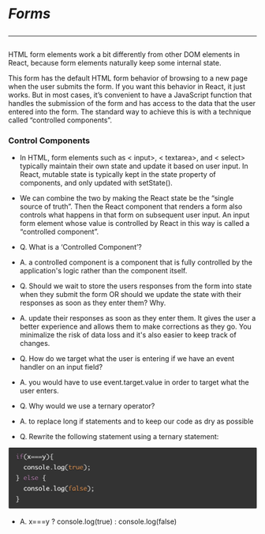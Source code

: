 # ***Forms*** <hr>

HTML form elements work a bit differently from other DOM elements in React, because form elements naturally keep some internal state.


This form has the default HTML form behavior of browsing to a new page when the user submits the form. If you want this behavior in React, it just works. But in most cases, it’s convenient to have a JavaScript function that handles the submission of the form and has access to the data that the user entered into the form. The standard way to achieve this is with a technique called “controlled components”.

    
### Control Components 

- In HTML, form elements such as < input>, < textarea>, and < select> typically maintain their own state and update it based on user input. In React, mutable state is typically kept in the state property of components, and only updated with setState().


- We can combine the two by making the React state be the “single source of truth”. Then the React component that renders a form also controls what happens in that form on subsequent user input. An input form element whose value is controlled by React in this way is called a “controlled component”.


- Q. What is a ‘Controlled Component’?


- A. a controlled component is a component that is fully controlled by the application's logic rather than the component itself.


- Q. Should we wait to store the users responses from the form into state when they submit the form OR should we update the state with their responses as soon as they enter them? Why.


- A. update their responses as soon as they enter them. It gives the user a better experience and allows them to make corrections as they go. You minimalize the risk of data loss and it's also easier to keep track of changes. 


- Q. How do we target what the user is entering if we have an event handler on an input field?


- A. you would have to use event.target.value in order to target what the user enters.


- Q. Why would we use a ternary operator?


- A. to replace long if statements and to keep our code as dry as possible


- Q. Rewrite the following statement using a ternary statement:

![](/Read%2004%20question%20example.png)

- A.  x===y ? console.log(true) : console.log(false)

